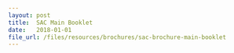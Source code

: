 ```yaml
---
layout: post
title:  SAC Main Booklet
date:   2018-01-01
file_url: /files/resources/brochures/sac-brochure-main-booklet
---
```

